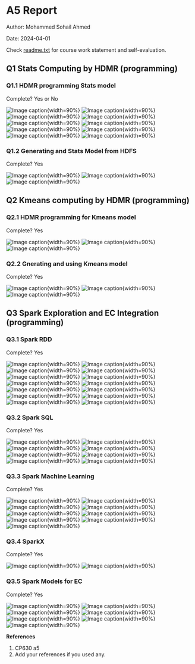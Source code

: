 # A5 Report

Author: Mohammed Sohail Ahmed

Date: 2024-04-01

Check [readme.txt](readme.txt) for course work statement and self-evaluation.

## Q1 Stats Computing by HDMR (programming)

### Q1.1 HDMR programming Stats model

Complete? Yes or No

<!--If you answer Yes, insert a screenshot image to show the completion. -->

![Image caption](images/1.1-HDMR-for-Stats-Computing.png){width=90%}
![Image caption](images/1.1-HDMR-for-Stats-Computing-1.png){width=90%}
![Image caption](images/1.1-HDMR-for-Stats-Computing-2.png){width=90%}
![Image caption](images/1.1-HDMR-for-Stats-Computing-3.png){width=90%}
![Image caption](images/1.1-HDMR-for-Stats-Computing-4.png){width=90%}
![Image caption](images/1.1-HDMR-for-Stats-Computing-5.png){width=90%}
![Image caption](images/1.1-HDMR-for-Stats-Computing-6.png){width=90%}
![Image caption](images/1.1-HDMR-for-Stats-Computing-7.png){width=90%}
![Image caption](images/1.1-HDMR-for-Stats-Computing-8.png){width=90%}
![Image caption](images/1.1-HDMR-for-Stats-Computing-9.png){width=90%}

<!--If No, add a short description to describe the issues encountered.-->

### Q1.2 Generating and Stats Model from HDFS

Complete? Yes

<!--If you answer Yes, insert a screenshot image to show the completion. -->

![Image caption](images/1.2-Generating-and-test-StatsSummary-Model-from-HDFS.png){width=90%}
![Image caption](images/1.2-Generating-and-test-StatsSummary-Model-from-HDFS-1.png){width=90%}
![Image caption](images/1.2-Generating-and-test-StatsSummary-Model-from-HDFS-2.png){width=90%}

<!--If No, add a short description to describe the issues encountered.-->

## Q2 Kmeans computing by HDMR (programming)

### Q2.1 HDMR programming for Kmeans model

Complete? Yes

<!--If you answer Yes, insert a screenshot image to show the completion. -->

![Image caption](images/2.1-MapReduce-programming-for-Kmeans.png){width=90%}
![Image caption](images/2.1-MapReduce-programming-for-Kmeans-1.png){width=90%}
![Image caption](images/2.1-MapReduce-programming-for-Kmeans-2.png){width=90%}

<!--If No, add a short description to describe the issues encountered.-->

### Q2.2 Gnerating and using Kmeans model

Complete? Yes

<!--If you answer Yes, insert a screenshot image to show the completion. -->

![Image caption](images/2.2-Gnerating-and-using-Kmeans-model.png){width=90%}
![Image caption](images/2.2-Gnerating-and-using-Kmeans-model-1.png){width=90%}
![Image caption](images/2.2-Gnerating-and-using-Kmeans-model-2.png){width=90%}

<!--If No, add a short description to describe the issues encountered.-->

## Q3 Spark Exploration and EC Integration (programming)

### Q3.1 Spark RDD

Complete? Yes

<!--If you answer Yes, insert a screenshot image to show the completion. -->

![Image caption](images/3.1-Spark-RDD.png){width=90%}
![Image caption](images/3.1-Spark-RDD-1.png){width=90%}
![Image caption](images/3.1-Spark-RDD-2.png){width=90%}
![Image caption](images/3.1-Spark-RDD-3.png){width=90%}
![Image caption](images/3.1-Spark-RDD-4.png){width=90%}
![Image caption](images/3.1-Spark-RDD-5.png){width=90%}
![Image caption](images/3.1-Spark-RDD-6.png){width=90%}
![Image caption](images/3.1-Spark-RDD-7.png){width=90%}
![Image caption](images/3.1-Spark-RDD-8.png){width=90%}
![Image caption](images/3.1-Spark-RDD-9.png){width=90%}
![Image caption](images/3.1-Spark-RDD-10.png){width=90%}
![Image caption](images/3.1-Spark-RDD-11.png){width=90%}
![Image caption](images/3.1-Spark-RDD-12.png){width=90%}
![Image caption](images/3.1-Spark-RDD-13.png){width=90%}

<!--If No, add a short description to describe the issues encountered.-->

### Q3.2 Spark SQL

Complete? Yes

<!--If you answer Yes, insert a screenshot image to show the completion. -->

![Image caption](images/3.2-Spark-SQL.png){width=90%}
![Image caption](images/3.2-Spark-SQL-1.png){width=90%}
![Image caption](images/3.2-Spark-SQL-2.png){width=90%}
![Image caption](images/3.2-Spark-SQL-3.png){width=90%}
![Image caption](images/3.2-Spark-SQL-4.png){width=90%}
![Image caption](images/3.2-Spark-SQL-5.png){width=90%}
![Image caption](images/3.2-Spark-SQL-6.png){width=90%}
![Image caption](images/3.2-Spark-SQL-7.png){width=90%}

<!--If No, add a short description to describe the issues encountered.-->

### Q3.3 Spark Machine Learning

Complete? Yes

<!--If you answer Yes, insert a screenshot image to show the completion. -->

![Image caption](images/3.3-Spark-Machine-Learning.png){width=90%}
![Image caption](images/3.3-Spark-Machine-Learning-1.png){width=90%}
![Image caption](images/3.3-Spark-Machine-Learning-2.png){width=90%}
![Image caption](images/3.3-Spark-Machine-Learning-3.png){width=90%}
![Image caption](images/3.3-Spark-Machine-Learning-4.png){width=90%}
![Image caption](images/3.3-Spark-Machine-Learning-5.png){width=90%}
![Image caption](images/3.3-Spark-Machine-Learning-6.png){width=90%}
![Image caption](images/3.3-Spark-Machine-Learning-7.png){width=90%}
![Image caption](images/3.3-Spark-Machine-Learning-8.png){width=90%}

<!--If No, add a short description to describe the issues encountered.-->

### Q3.4 SparkX

Complete? Yes

<!--If you answer Yes, insert a screenshot image to show the completion. -->

![Image caption](images/3.4-SparkX.png){width=90%}
![Image caption](images/3.4-SparkX-1.png){width=90%}

<!--If No, add a short description to describe the issues encountered.-->

### Q3.5 Spark Models for EC

Complete? Yes

<!--If you answer Yes, insert a screenshot image to show the completion. -->

![Image caption](images/3.5-Spark-Models-for-EC.png){width=90%}
![Image caption](images/3.5-Spark-Models-for-EC-1.png){width=90%}
![Image caption](images/3.5-Spark-Models-for-EC-2.png){width=90%}
![Image caption](images/3.5-Spark-Models-for-EC-3.png){width=90%}
![Image caption](images/3.5-Spark-Models-for-EC-4.png){width=90%}
![Image caption](images/3.5-Spark-Models-for-EC-5.png){width=90%}
![Image caption](images/3.5-Spark-Models-for-EC-6.png){width=90%}

<!--If No, add a short description to describe the issues encountered.-->

**References**

1. CP630 a5
2. Add your references if you used any.
